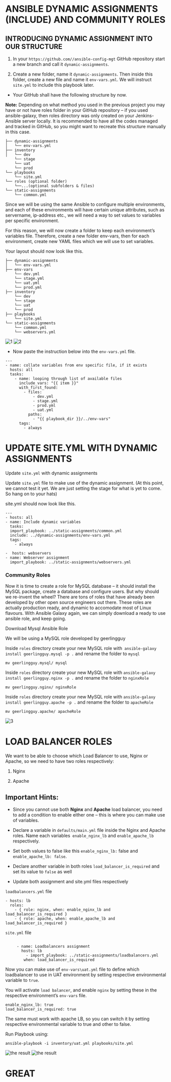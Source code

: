 # ANSIBLE DYNAMIC ASSIGNMENTS (INCLUDE) AND COMMUNITY ROLES

## INTRODUCING DYNAMIC ASSIGNMENT INTO OUR STRUCTURE

1. In your `https://github.com//ansible-config-mgt` GitHub repository start a new branch and call it `dynamic-assignments`.

2. Create a new folder, name it `dynamic-assignments`. Then inside this folder, create a new file and name it `env-vars.yml`. We will instruct `site.yml` to include this playbook later.

+ Your GitHub shall have the following structure by now.

**Note:** Depending on what method you used in the previous project you may have or not have roles folder in your GitHub repository – if you used ansible-galaxy, then roles directory was only created on your Jenkins-Ansible server locally. It is recommended to have all the codes managed and tracked in GitHub, so you might want to recreate this structure manually in this case.

```
├── dynamic-assignments
│   └── env-vars.yml
├── inventory
│   └── dev
    └── stage
    └── uat
    └── prod
└── playbooks
    └── site.yml
└── roles (optional folder)
    └──...(optional subfolders & files)
└── static-assignments
    └── common.yml
```

Since we will be using the same Ansible to configure multiple environments, and each of these environments will have certain unique attributes, such as servername, ip-address etc., we will need a way to set values to variables per specific environment.

For this reason, we will now create a folder to keep each environment’s variables file. Therefore, create a new folder env-vars, then for each environment, create new YAML files which we will use to set variables.

Your layout should now look like this.

```
├── dynamic-assignments
│   └── env-vars.yml
├── env-vars
    └── dev.yml
    └── stage.yml
    └── uat.yml
    └── prod.yml
├── inventory
    └── dev
    └── stage
    └── uat
    └── prod
├── playbooks
    └── site.yml
└── static-assignments
    └── common.yml
    └── webservers.yml
```

![1](https://github.com/<github-user-name>/DevOps_Projects/assets/78992096/c2502a88-71a0-4d7e-a8d1-ba1595c0cac3)
![2](https://github.com/<github-user-name>/DevOps_Projects/assets/78992096/513651c2-fbf7-489c-8fc1-606a8637fb75)

+ Now paste the instruction below into the `env-vars.yml` file.

```
---
- name: collate variables from env specific file, if it exists
  hosts: all
  tasks:
    - name: looping through list of available files
      include_vars: "{{ item }}"
      with_first_found:
        - files:
            - dev.yml
            - stage.yml
            - prod.yml
            - uat.yml
          paths:
            - "{{ playbook_dir }}/../env-vars"
      tags:
        - always
```

# UPDATE SITE.YML WITH DYNAMIC ASSIGNMENTS

Update `site.yml` with dynamic assignments

Update `site.yml` file to make use of the dynamic assignment. (At this point, we cannot test it yet. We are just setting the stage for what is yet to come. So hang on to your hats)

site.yml should now look like this.

```
---
- hosts: all
- name: Include dynamic variables 
  tasks:
  import_playbook: ../static-assignments/common.yml 
  include: ../dynamic-assignments/env-vars.yml
  tags:
    - always

-  hosts: webservers
- name: Webserver assignment
  import_playbook: ../static-assignments/webservers.yml

```

### Community Roles

Now it is time to create a role for MySQL database – it should install the MySQL package, create a database and configure users. But why should we re-invent the wheel? There are tons of roles that have already been developed by other open source engineers out there. These roles are actually production ready, and dynamic to accomodate most of Linux flavours. With Ansible Galaxy again, we can simply download a ready to use ansible role, and keep going.

Download Mysql Ansible Role

We will be using a MySQL role developed by geerlingguy

Inside `roles` directory create your new MySQL role with` ansible-galaxy install geerlingguy.mysql -p .` and rename the folder to `mysql`

`mv geerlingguy.mysql/ mysql`

Inside `roles` directory create your new MySQL role with `ansible-galaxy install geerlingguy.nginx -p .` and rename the folder to `nginxRole`

`mv geerlingguy.nginx/ nginxRole`

Inside `roles` directory create your new MySQL role with `ansible-galaxy install geerlingguy.apache -p .` and rename the folder to `apacheRole`

`mv geerlingguy.apache/ apacheRole`

![3](https://github.com/Micah-Shallom/DevOps_Projects/assets/78992096/b47438b5-ae5a-4f5d-b7b1-050ff3a0e25b)

# LOAD BALANCER ROLES

We want to be able to choose which Load Balancer to use, Nginx or Apache, so we need to have two roles respectively:

1. Nginx

2. Apache

## Important Hints:

+ Since you cannot use both **Nginx** and **Apache** load balancer, you need to add a condition to enable either one – this is where you can make use of variables.

+ Declare a variable in `defaults/main.yml` file inside the Nginx and Apache roles. Name each variables` enable_nginx_lb` and `enable_apache_lb` respectively.

+ Set both values to false like this `enable_nginx_lb:` false and `enable_apache_lb: false`.

+ Declare another variable in both roles `load_balancer_is_required` and set its value to `false` as well

+ Update both assignment and site.yml files respectively

`loadbalancers.yml` file

```
- hosts: lb
  roles:
    - { role: nginx, when: enable_nginx_lb and load_balancer_is_required }
    - { role: apache, when: enable_apache_lb and load_balancer_is_required }
```

`site.yml` file

```

     - name: Loadbalancers assignment
       hosts: lb
         - import_playbook: ../static-assignments/loadbalancers.yml
        when: load_balancer_is_required
```

Now you can make use of `env-vars\uat.yml` file to define which loadbalancer to use in UAT environment by setting respective environmental variable to `true`.

You will activate `load balancer`, and enable `nginx` by setting these in the respective environment’s `env-vars` file.

```
enable_nginx_lb: true
load_balancer_is_required: true
```

The same must work with apache LB, so you can switch it by setting respective environmental variable to true and other to false.

Run Playbook using:

`ansible-playbook -i inventory/uat.yml playbooks/site.yml`

![the result](./images/4.png)
![the result](./images/5.png)

# GREAT
